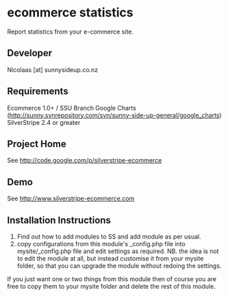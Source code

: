 
ecommerce statistics
================================================================================

Report statistics from your e-commerce site.

Developer
-----------------------------------------------
Nicolaas [at] sunnysideup.co.nz

Requirements
-----------------------------------------------
Ecommerce 1.0+ / SSU Branch
Google Charts (http://sunny.svnrepository.com/svn/sunny-side-up-general/google_charts)
SilverStripe 2.4 or greater

Project Home
-----------------------------------------------
See http://code.google.com/p/silverstripe-ecommerce

Demo
-----------------------------------------------
See http://www.silverstripe-ecommerce.com

Installation Instructions
-----------------------------------------------
1. Find out how to add modules to SS and add module as per usual.
2. copy configurations from this module's _config.php file
into mysite/_config.php file and edit settings as required.
NB. the idea is not to edit the module at all, but instead customise
it from your mysite folder, so that you can upgrade the module without redoing the settings.

If you just want one or two things from this module
then of course you are free to copy them to your
mysite folder and delete the rest of this module.
